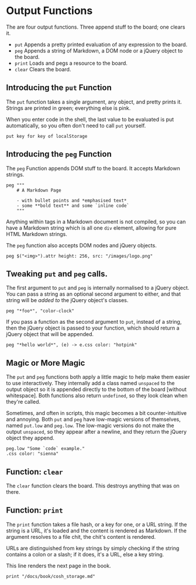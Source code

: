 # Output Functions

The are four output functions. Three append stuff to the board; one clears it.

- `put` Appends a pretty printed evaluation of any expression to the board.
- `peg` Appends a string of Markdown, a DOM node or a jQuery object to the board.
- `print` Loads and pegs a resource to the board.
- `clear` Clears the board.

## Introducing the `put` Function

The `put` function takes a single argument, any object, and pretty prints it.
Strings are printed in green; everything else is pink.

When you enter code in the shell, the last value to be evaluated is put
automatically, so you often don't need to call `put` yourself.

    put key for key of localStorage

## Introducing the `peg` Function

The `peg` Function appends DOM stuff to the board. It accepts Markdown
strings.

    peg """
        # A Markdown Page

        - with bullet points and *emphasised text*
        - some **bold text** and some `inline code`
        """

Anything within tags in a Markdown document is not compiled, so you can have a Markdown
string which is all one `div` element, allowing for pure HTML Markdown strings.

The `peg` function also accepts DOM nodes and jQuery objects.

    peg $("<img>").attr height: 256, src: "/images/logo.png"

## Tweaking `put` and `peg` calls.

The first argument to `put` and `peg` is internally normalised to a jQuery object. You can
pass a string as an optional second argument to either, and that string will be *added to*
the jQuery object's classes.

    peg "*foo*", "color-clock"

If you pass a function as the second argument to `put`, instead of a string, then the
jQuery object is passed to your function, which should return a jQuery object that will
be appended.

    peg "*hello world*", (e) -> e.css color: "hotpink"

## Magic or More Magic

The `put` and `peg` functions both apply a little magic to help make them easier to use
interactively. They internally add a class named `unspaced` to the output object so it
is appended directly to the bottom of the board [without whitespace]. Both functions also
return `undefined`, so they look clean when they're called.

Sometimes, and often in scripts, this magic becomes a bit counter-intuitive and annoying.
Both `put` and `peg` have low-magic versions of themselves, named `put.low` and `peg.low`.
The low-magic versions do not make the output `unspaced`, so they appear after a newline,
and they return the jQuery object they append.

    peg.low "Some `code` example."
    .css color: "sienna"

## Function: `clear`

The `clear` function clears the board. This destroys anything that was on there.

## Function: `print`

The `print` function takes a file hash, or a key for one, or a URL string. If the
string is a URL, it's loaded and the content is rendered as Markdown. If the argument
resolves to a file chit, the chit's content is rendered.

URLs are distinguished from key strings by simply checking if the string contains a
colon or a slash; if it does, it's a URL, else a key string.

This line renders the next page in the book.

    print "/docs/book/cosh_storage.md"
